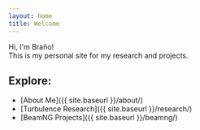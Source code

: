 ```yaml
---
layout: home
title: Welcome
---
```


Hi, I'm Braňo!  
This is my personal site for my research and projects.

## Explore:

- [About Me]({{ site.baseurl }}/about/)
- [Turbulence Research]({{ site.baseurl }}/research/)
- [BeamNG Projects]({{ site.baseurl }}/beamng/)
